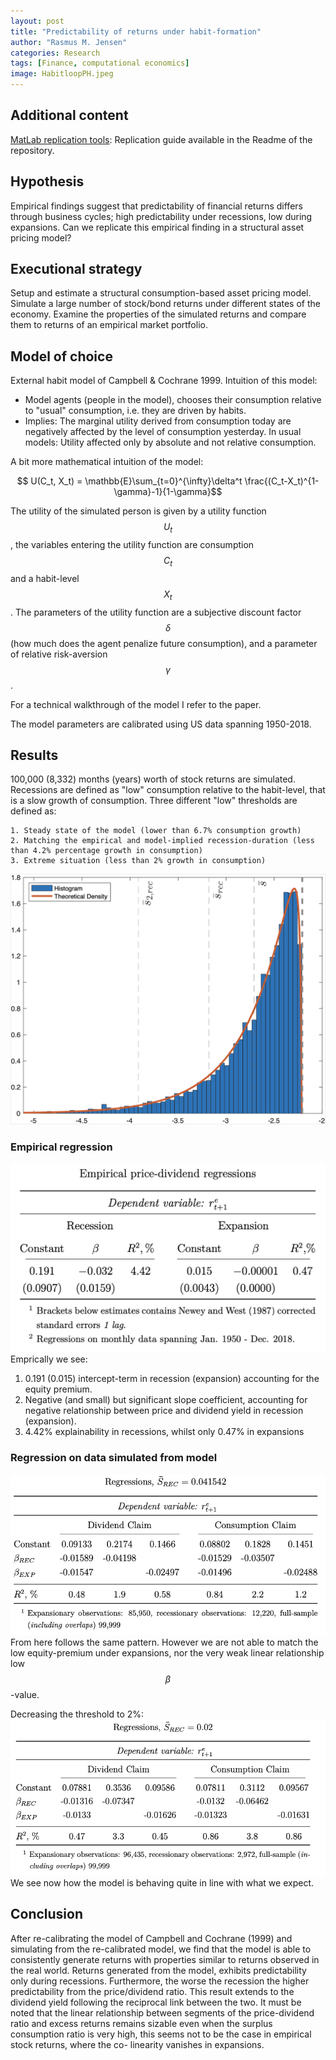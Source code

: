 ```yaml
---
layout: post
title: "Predictability of returns under habit-formation"
author: "Rasmus M. Jensen"
categories: Research
tags: [Finance, computational economics]
image: HabitloopPH.jpeg
---
```

## Additional content
[MatLab replication tools](https://github.com/RasmusJensen96/Habit-Models-Advanced-Asset-Pricing): Replication guide available in the Readme of the repository.

## Hypothesis
Empirical findings suggest that predictability of financial returns differs through business cycles; high predictability under recessions, low during expansions. Can we replicate this empirical finding in a structural asset pricing model?

## Executional strategy
Setup and estimate a structural consumption-based asset pricing model. Simulate a large number of stock/bond returns under different states of the economy. Examine the properties of the simulated returns and compare them to returns of an empirical market portfolio.

## Model of choice
External habit model of Campbell & Cochrane 1999. Intuition of this model:
  - Model agents (people in the model), chooses their consumption relative to "usual" consumption, i.e. they are driven by habits.
  - Implies: The marginal utility derived from consumption today are negatively affected by the level of consumption yesterday.
In usual models: Utility affected only by absolute and not relative consumption.

A bit more mathematical intuition of the model:

$$ U(C_t, X_t) = \mathbb{E}\sum_{t=0}^{\infty}\delta^t \frac{(C_t-X_t)^{1-\gamma}-1}{1-\gamma}$$

The utility of the simulated person is given by a utility function $$U_t$$, the variables entering the utility function are consumption $$C_t$$ and a habit-level $$X_t$$. The parameters of the utility function are a subjective discount factor $$\delta$$ (how much does the agent penalize future consumption), and a parameter of relative risk-aversion $$\gamma$$.

For a technical walkthrough of the model I refer to the paper.

The model parameters are calibrated using US data spanning 1950-2018.

## Results
100,000 (8,332) months (years) worth of stock returns are simulated. Recessions are defined as "low" consumption relative to the habit-level, that is a slow growth of consumption. Three different "low" thresholds are defined as:

    1. Steady state of the model (lower than 6.7% consumption growth)
    2. Matching the empirical and model-implied recession-duration (less than 4.2% percentage growth in consumption)
    3. Extreme situation (less than 2% growth in consumption)

![Histogram of surplus consumption](../assets/img/DistributionS_t.jpeg)

### Empirical regression

![Empirical regression](../assets/img/EmpPDreg.jpeg)
Emprically we see:
1. 0.191 (0.015) intercept-term in recession (expansion) accounting for the equity premium.
2. Negative (and small) but significant slope coefficient, accounting for negative relationship between price and dividend yield in recession (expansion).
3. 4.42% explainability in recessions, whilst only 0.47% in expansions

### Regression on data simulated from model
![Simulated regression](../assets/img/SimPDreg.jpeg)
From here follows the same pattern. However we are not able to match the low equity-premium under expansions, nor the very weak linear relationship low $$\beta$$-value.

Decreasing the threshold to 2%:
![Simulated regression LT](../assets/img/SimPDLTreg.jpeg)
We see now how the model is behaving quite in line with what we expect.

## Conclusion
After re-calibrating the model of Campbell and Cochrane (1999) and simulating from the re-calibrated model, we find that the model is able to consistently generate returns with properties similar to returns observed in the real world. Returns generated from the model, exhibits predictability only during recessions. Furthermore, the worse the recession the higher predictability from the price/dividend ratio. This result extends to the dividend yield following the reciprocal link between the two. It must be noted that the linear relationship between segments of the price-dividend ratio and excess returns remains sizable even when the surplus consumption ratio is very high, this seems not to be the case in empirical stock returns, where the co- linearity vanishes in expansions.
